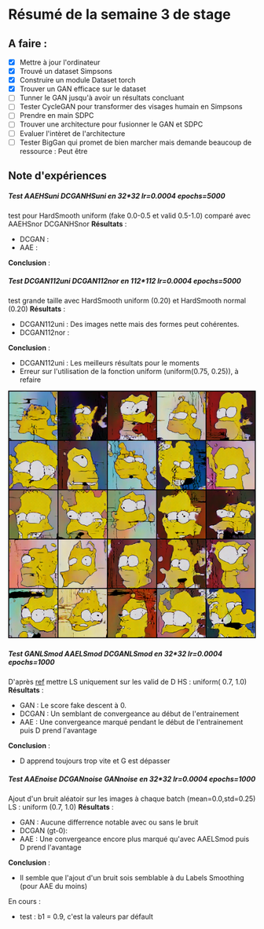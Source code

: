 # Résumé de la semaine 3 de stage


## A faire :

- [x]  Mettre à jour l'ordinateur
- [x]  Trouvé un dataset Simpsons
- [x]  Construire un module Dataset torch
- [x]  Trouver un GAN efficace sur le dataset
- [ ] Tunner le GAN jusqu'à avoir un résultats concluant
- [ ] Tester CycleGAN pour transformer des visages humain en Simpsons
- [ ] Prendre en main SDPC
- [ ] Trouver une architecture pour fusionner le GAN et SDPC
- [ ] Evaluer l'intèret de l'architecture
- [ ] Tester BigGan qui promet de bien marcher mais demande beaucoup de ressource : Peut être

## Note d'expériences

##### Test AAEHSuni DCGANHSuni en 32*32 lr=0.0004 epochs=5000
test pour HardSmooth uniform (fake 0.0-0.5 et valid 0.5-1.0) comparé avec AAEHSnor DCGANHSnor
__Résultats__ :
  - DCGAN :
  - AAE  :

__Conclusion__ :


##### Test DCGAN112uni DCGAN112nor en 112*112 lr=0.0004 epochs=5000
test grande taille avec HardSmooth uniform (0.20) et HardSmooth normal (0.20)
__Résultats__ :
  - DCGAN112uni  : Des images nette mais des formes peut cohérentes.
  - DCGAN112nor  :

__Conclusion__ :
  - DCGAN112uni : Les meilleurs résultats pour le moments
  - Erreur sur l'utilisation de la fonction uniform (uniform(0.75, 0.25)), à refaire

![W3_dcgan final](W3_dcgan/final.png "DCGAN")

##### Test GANLSmod AAELSmod DCGANLSmod en 32*32 lr=0.0004 epochs=1000
D'après [ref](https://github.com/soumith/ganhacks/issues/41) mettre LS uniquement sur les valid de D
HS : uniform( 0.7, 1.0)
__Résultats__ :
  - GAN : Le score fake descent à 0.
  - DCGAN : Un semblant de convergeance au début de l'entrainement  
  - AAE : Une convergeance marqué pendant le début de l'entrainement puis D prend l'avantage

__Conclusion__ :
  - D apprend toujours trop vite et G est dépasser
  

##### Test AAEnoise DCGANnoise GANnoise en 32*32 lr=0.0004 epochs=1000
Ajout d'un bruit aléatoir sur les images à chaque batch (mean=0.0,std=0.25)
LS : uniform (0.7, 1.0)
__Résultats__ :
  - GAN : Aucune differrence notable avec ou sans le bruit
  - DCGAN (gt-0):
  - AAE : Une convergeance encore plus marqué qu'avec AAELSmod puis D prend l'avantage

__Conclusion__ :
  - Il semble que l'ajout d'un bruit sois semblable à du Labels Smoothing (pour AAE du moins)


En cours :
  - test : b1 = 0.9, c'est la valeurs par défault
